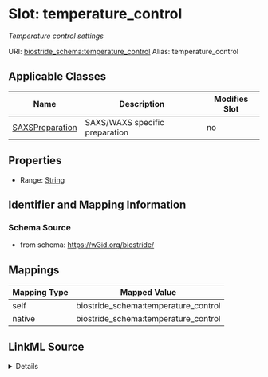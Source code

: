 

# Slot: temperature_control 


_Temperature control settings_





URI: [biostride_schema:temperature_control](https://w3id.org/biostride/schema/temperature_control)
Alias: temperature_control

<!-- no inheritance hierarchy -->





## Applicable Classes

| Name | Description | Modifies Slot |
| --- | --- | --- |
| [SAXSPreparation](SAXSPreparation.md) | SAXS/WAXS specific preparation |  no  |






## Properties

* Range: [String](String.md)




## Identifier and Mapping Information






### Schema Source


* from schema: https://w3id.org/biostride/




## Mappings

| Mapping Type | Mapped Value |
| ---  | ---  |
| self | biostride_schema:temperature_control |
| native | biostride_schema:temperature_control |




## LinkML Source

<details>
```yaml
name: temperature_control
description: Temperature control settings
from_schema: https://w3id.org/biostride/
rank: 1000
alias: temperature_control
owner: SAXSPreparation
domain_of:
- SAXSPreparation
range: string

```
</details>